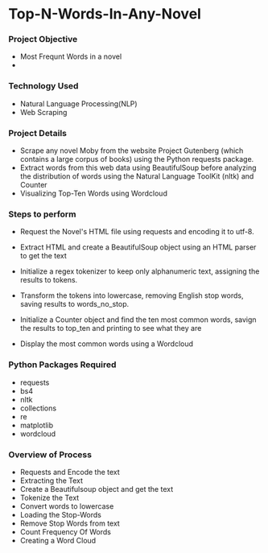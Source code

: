# Top-N-Words-In-Any-Novel

### Project Objective 
* Most Frequnt Words in a novel
* 
### Technology Used 

* Natural Language Processing(NLP)
* Web Scraping
  
### Project Details 
* Scrape any novel Moby from the website Project Gutenberg (which contains a large corpus of books) using the Python requests package.
* Extract words from this web data using BeautifulSoup before analyzing the distribution of words using the Natural Language ToolKit (nltk) and Counter
* Visualizing Top-Ten Words using Wordcloud

### Steps to perform

- Request the Novel's HTML file using requests and encoding it to utf-8.

- Extract HTML and create a BeautifulSoup object using an HTML parser to get the text

- Initialize a regex tokenizer to keep only alphanumeric text, assigning the results to tokens.

- Transform the tokens into lowercase, removing English stop words, saving results to words_no_stop.

- Initialize a Counter object and find the ten most common words, savign the results to top_ten and printing to see what they are

- Display the most common words using a Wordcloud

### Python Packages Required 

- requests
- bs4
- nltk
- collections
-  re
- matplotlib
- wordcloud

### Overview of Process 
- Requests and Encode the text
- Extracting the Text
- Create a Beautifulsoup object and get the text
- Tokenize the Text
- Convert words to lowercase
- Loading the Stop-Words
- Remove Stop Words from text
- Count Frequency Of Words
- Creating a Word Cloud






